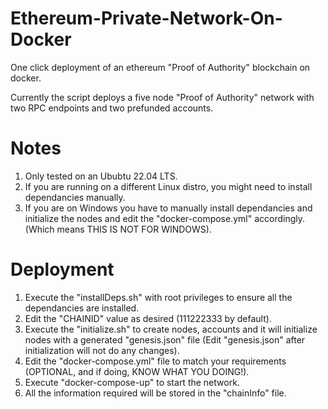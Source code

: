 # Ethereum-Private-Network-On-Docker
One click deployment of an ethereum "Proof of Authority" blockchain on docker.

Currently the script deploys a five node "Proof of Authority" network with two RPC endpoints and two prefunded accounts.

# Notes
1. Only tested on an Ububtu 22.04 LTS.
2. If you are running on a different Linux distro, you might need to install dependancies manually.
3. If you are on Windows you have to manually install dependancies and initialize the nodes and edit the "docker-compose.yml" accordingly. (Which means THIS IS NOT FOR WINDOWS).

# Deployment
1. Execute the "installDeps.sh" with root privileges to ensure all the dependancies are installed.
2. Edit the "CHAINID" value as desired (111222333 by default).
3. Execute the "initialize.sh" to create nodes, accounts and it will initialize nodes with a generated "genesis.json" file (Edit "genesis.json" after initialization will not do any changes).
4. Edit the "docker-compose.yml" file to match your requirements (OPTIONAL, and if doing, KNOW WHAT YOU DOING!).
5. Execute "docker-compose-up" to start the network.
6. All the information required will be stored in the "chainInfo" file.
